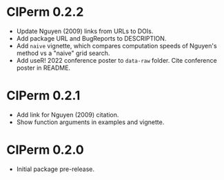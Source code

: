 # CIPerm 0.2.2

* Update Nguyen (2009) links from URLs to DOIs.
* Add package URL and BugReports to DESCRIPTION.
* Add `naive` vignette, which compares computation speeds of Nguyen's method vs a "naive" grid search.
* Add useR! 2022 conference poster to `data-raw` folder. Cite conference poster in README.

# CIPerm 0.2.1

* Add link for Nguyen (2009) citation.
* Show function arguments in examples and vignette.

# CIPerm 0.2.0

* Initial package pre-release.
